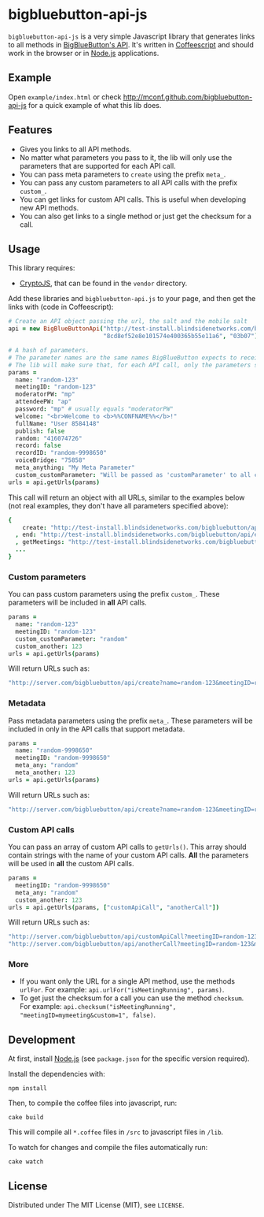 bigbluebutton-api-js
====================

`bigbluebutton-api-js` is a very simple Javascript library that
generates links to all methods in
[BigBlueButton's API](http://code.google.com/p/bigbluebutton/wiki/API).
It's written in [Coffeescript](http://coffeescript.org/) and should
work in the browser or in [Node.js](http://nodejs.org/) applications.

Example
-------

Open `example/index.html` or check http://mconf.github.com/bigbluebutton-api-js
for a quick example of what this lib does.

Features
--------

* Gives you links to all API methods.
* No matter what parameters you pass to it, the lib will only use the parameters that are supported for each API call.
* You can pass meta parameters to `create` using the prefix `meta_`.
* You can pass any custom parameters to all API calls with the prefix `custom_`.
* You can get links for custom API calls. This is useful when developing new API methods.
* You can also get links to a single method or just get the checksum for a call.

Usage
-----

This library requires:
* [CryptoJS](http://code.google.com/p/crypto-js/), that can be found
  in the `vendor` directory.

Add these libraries and `bigbluebutton-api.js` to your page, and then get the links with
(code in Coffeescript):

```coffeescript
# Create an API object passing the url, the salt and the mobile salt
api = new BigBlueButtonApi("http://test-install.blindsidenetworks.com/bigbluebutton/api/",
                           "8cd8ef52e8e101574e400365b55e11a6", "03b07")

# A hash of parameters.
# The parameter names are the same names BigBlueButton expects to receive in the API calls.
# The lib will make sure that, for each API call, only the parameters supported will be used.
params =
  name: "random-123"
  meetingID: "random-123"
  moderatorPW: "mp"
  attendeePW: "ap"
  password: "mp" # usually equals "moderatorPW"
  welcome: "<br>Welcome to <b>%%CONFNAME%%</b>!"
  fullName: "User 8584148"
  publish: false
  random: "416074726"
  record: false
  recordID: "random-9998650"
  voiceBridge: "75858"
  meta_anything: "My Meta Parameter"
  custom_customParameter: "Will be passed as 'customParameter' to all calls"
urls = api.getUrls(params)
```

This call will return an object with all URLs, similar to the examples below (not real examples, they don't have
all parameters specified above):

```coffeescript
{
    create: "http://test-install.blindsidenetworks.com/bigbluebutton/api/create?name=random-123&meetingID=random-123&moderatorPW=mp&attendeePW=ap&welcome=%3Cbr%3EWelcome%20to%20%3Cb%3E%25%25CONFNAME%25%25%3C%2Fb%3E!&voiceBridge=76262&record=false&checksum=6c529b6e31fbce9668fd66d99a09da7a78f4"
  , end: "http://test-install.blindsidenetworks.com/bigbluebutton/api/end?meetingID=random-123&password=mp&checksum=4f0df85832063a4606786a8f4207a6629fcc"
  , getMeetings: "http://test-install.blindsidenetworks.com/bigbluebutton/api/getMeetings?random=123&checksum=94ba109ea7348ea7d89239855812fdd7bdaf"
  ...
}
```

### Custom parameters

You can pass custom parameters using the prefix `custom_`. These parameters will be included in
**all** API calls.


```coffeescript
params =
  name: "random-123"
  meetingID: "random-123"
  custom_customParameter: "random"
  custom_another: 123
urls = api.getUrls(params)
```

Will return URLs such as:

```coffeescript
"http://server.com/bigbluebutton/api/create?name=random-123&meetingID=random-123&customParameter=random&another=123&checksum=6c529b6e31fbce9668fd66d99a09da7a78f4"
```

### Metadata

Pass metadata parameters using the prefix `meta_`. These parameters will be included in only in the API calls
that support metadata.

```coffeescript
params =
  name: "random-9998650"
  meetingID: "random-9998650"
  meta_any: "random"
  meta_another: 123
urls = api.getUrls(params)
```

Will return URLs such as:

```coffeescript
"http://server.com/bigbluebutton/api/create?name=random-123&meetingID=random-123&meta_any=random&meta_another=123&checksum=6c529b6e31fbce9668fd66d99a09da7a78f4"
```

### Custom API calls

You can pass an array of custom API calls to `getUrls()`. This array should contain strings with the name of your
custom API calls. **All** the parameters will be used in **all** the custom API calls.


```coffeescript
params =
  meetingID: "random-9998650"
  meta_any: "random"
  custom_another: 123
urls = api.getUrls(params, ["customApiCall", "anotherCall"])
```

Will return URLs such as:

```coffeescript
"http://server.com/bigbluebutton/api/customApiCall?meetingID=random-123&meta_any=random&another=123&checksum=6c529b6e31fbce9668fd66d99a09da7a78f4"
"http://server.com/bigbluebutton/api/anotherCall?meetingID=random-123&meta_any=random&another=123&checksum=6c529b6e31fbce9668fd66d99a09da7a78f4"
```

### More

* If you want only the URL for a single API method, use the methods `urlFor`. For example: `api.urlFor("isMeetingRunning", params)`.
* To get just the checksum for a call you can use the method `checksum`. For example: `api.checksum("isMeetingRunning", "meetingID=mymeeting&custom=1", false)`.


Development
-----------

At first, install [Node.js](http://nodejs.org/) (see `package.json` for the specific version required).

Install the dependencies with:

    npm install

Then, to compile the coffee files into javascript, run:

    cake build

This will compile all `*.coffee` files in `/src` to javascript files in `/lib`.

To watch for changes and compile the files automatically run:

    cake watch

License
-------

Distributed under The MIT License (MIT), see `LICENSE`.
